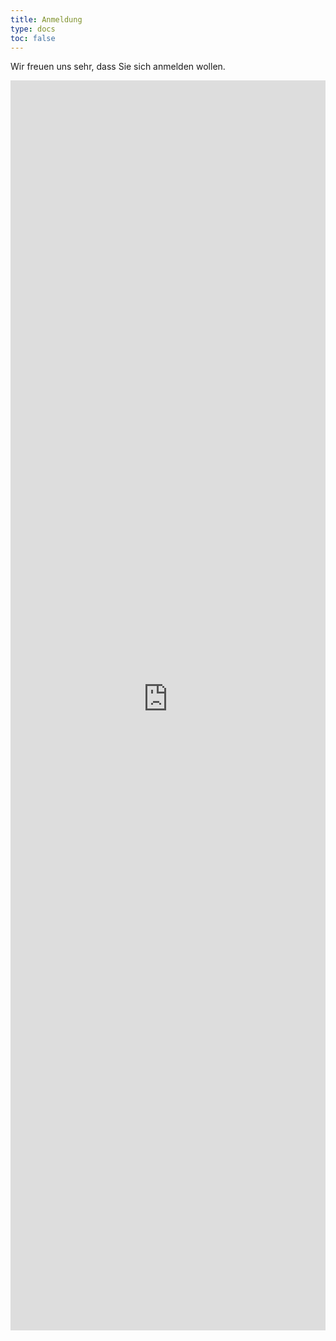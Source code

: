```yaml
---
title: Anmeldung
type: docs
toc: false
---
```


Wir freuen uns sehr, dass Sie sich anmelden wollen.


<iframe src="https://register.ilmenauer-schachverein.de/isst" width="100%" height="2000px" style="border:0;" allowfullscreen="" loading="lazy" referrerpolicy="no-referrer-when-downgrade" scrolling="no"></iframe>